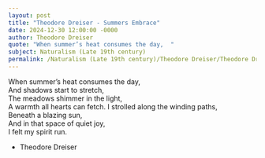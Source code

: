 ```yaml
---
layout: post
title: "Theodore Dreiser - Summers Embrace"
date: 2024-12-30 12:00:00 -0000
author: Theodore Dreiser
quote: "When summer’s heat consumes the day,  "
subject: Naturalism (Late 19th century)
permalink: /Naturalism (Late 19th century)/Theodore Dreiser/Theodore Dreiser - Summers Embrace
---
```


When summer’s heat consumes the day,  
   And shadows start to stretch,  
The meadows shimmer in the light,  
   A warmth all hearts can fetch.
   I strolled along the winding paths,  
   Beneath a blazing sun,  
And in that space of quiet joy,  
   I felt my spirit run.


- Theodore Dreiser

